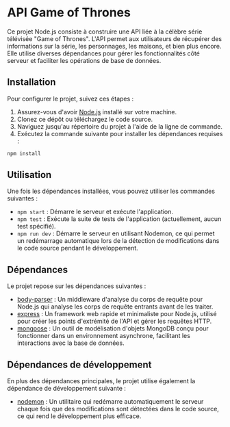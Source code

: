 # API Game of Thrones

Ce projet Node.js consiste à construire une API liée à la célèbre série télévisée "Game of Thrones". L'API permet aux utilisateurs de récupérer des informations sur la série, les personnages, les maisons, et bien plus encore. Elle utilise diverses dépendances pour gérer les fonctionnalités côté serveur et faciliter les opérations de base de données.

## Installation

Pour configurer le projet, suivez ces étapes :

1. Assurez-vous d'avoir [Node.js](https://nodejs.org) installé sur votre machine.
2. Clonez ce dépôt ou téléchargez le code source.
3. Naviguez jusqu'au répertoire du projet à l'aide de la ligne de commande.
4. Exécutez la commande suivante pour installer les dépendances requises :

```bash
npm install
```

## Utilisation

Une fois les dépendances installées, vous pouvez utiliser les commandes suivantes :

- `npm start` : Démarre le serveur et exécute l'application.
- `npm test` : Exécute la suite de tests de l'application (actuellement, aucun test spécifié).
- `npm run dev` : Démarre le serveur en utilisant Nodemon, ce qui permet un redémarrage automatique lors de la détection de modifications dans le code source pendant le développement.

## Dépendances

Le projet repose sur les dépendances suivantes :

- [body-parser](https://www.npmjs.com/package/body-parser) : Un middleware d'analyse du corps de requête pour Node.js qui analyse les corps de requête entrants avant de les traiter.
- [express](https://www.npmjs.com/package/express) : Un framework web rapide et minimaliste pour Node.js, utilisé pour créer les points d'extrémité de l'API et gérer les requêtes HTTP.
- [mongoose](https://www.npmjs.com/package/mongoose) : Un outil de modélisation d'objets MongoDB conçu pour fonctionner dans un environnement asynchrone, facilitant les interactions avec la base de données.

## Dépendances de développement

En plus des dépendances principales, le projet utilise également la dépendance de développement suivante :

- [nodemon](https://www.npmjs.com/package/nodemon) : Un utilitaire qui redémarre automatiquement le serveur chaque fois que des modifications sont détectées dans le code source, ce qui rend le développement plus efficace.






